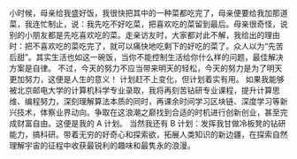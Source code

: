 小时候，母亲给我盛好饭，我很快把其中的一种菜都吃完了，母亲便要给我加那道菜，我连忙制止，说：我先吃不好吃菜，把喜欢吃的菜留到最后。母亲很奇怪，说别的小朋友都是先吃喜欢吃的菜。走亲访友时，大家都对此不解，我给出的理由时：把不喜欢吃的菜吃完了，就可以痛快地吃剩下的好吃的菜了。众人以为“先苦后甜”。其实生活也如这一碗饭，当你不能控制生活给你什么样的问题，最佳解决方案是自律。
不过，今天的努力不应当带来明天的轻松，今天的努力是为了明天更加努力，这便是人生的意义！
计划赶不上变化，但计划着实有用。
如果我能够被北京邮电大学的计算机科学专业录取，我将再刻苦钻研专业课程，提升计算思维、编程努力，深刻理解算法本质的同时，再课余时间学习区块链、深度学习等新兴技术，体察业界动向。争取在这浪潮之巅找到合适的时机进行创新创业，甚至完成财富自由。这便是我的 A 计划。
当然我还有 B 计划：发挥我甘做冷板凳的钻研能力，搞科研。带着无穷的好奇心和探索欲，拓展人类知识的新边疆，在探索自然理解宇宙的征程中收获最锐利的趣味和最隽永的浪漫。
